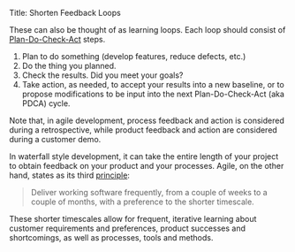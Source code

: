 Title: Shorten Feedback Loops

These can also be thought of as learning loops. Each loop should consist of [Plan-Do-Check-Act][pdca] steps. 

1. Plan to do something (develop features, reduce defects, etc.)
2. Do the thing you planned. 
3. Check the results. Did you meet your goals? 
4. Take action, as needed, to accept your results into a new baseline, or to propose modifications to be input into the next Plan-Do-Check-Act (aka PDCA) cycle. 

Note that, in agile development, process feedback and action is considered during a retrospective, while product feedback and action are considered during a customer demo. 

In waterfall style development, it can take the entire length of your project to obtain feedback on your product and your processes. Agile, on the other hand, states as its third [principle][amp]:

> Deliver working software frequently, from a couple of weeks to a couple of months, with a preference to the shorter timescale.

These shorter timescales allow for frequent, iterative learning about customer requirements and preferences, product successes and shortcomings, as well as processes, tools and methods. 

[amp]:  http://agilemanifesto.org/principles.html
[pdca]: https://en.wikipedia.org/wiki/PDCA
